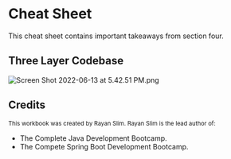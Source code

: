 # Cheat Sheet

This cheat sheet contains important takeaways from section four.

## Three Layer Codebase
![Screen Shot 2022-06-13 at 5.42.51 PM.png](https://firebasestorage.googleapis.com/v0/b/learnthepart-75aed.appspot.com/o/images%2F0a997c52-2780-433a-a18c-0ddd4d286883?alt=media&token=6574e7be-1454-47c7-83e7-92182972de99)

## Credits
<sup>This workbook was created by Rayan Slim. Rayan Slim is the lead author of:
- The Complete Java Development Bootcamp.
- The Compete Spring Boot Development Bootcamp.</p>
